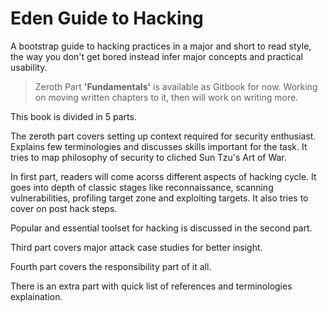 
# Eden Guide to Hacking

A bootstrap guide to hacking practices in a major and short to read style, the way you don't get bored instead infer major concepts and practical usability.

> Zeroth Part **'Fundamentals'** is available as Gitbook for now.
> Working on moving written chapters to it, then will work on writing more.

This book is divided in 5 parts.

The zeroth part covers setting up context required for security enthusiast. Explains few terminologies and discusses skills important for the task. It tries to map philosophy of security to cliched Sun Tzu's Art of War.

In first part, readers will come acorss different aspects of hacking cycle. It goes into depth of classic stages like reconnaissance, scanning vulnerabilities, profiling target zone and exploiting targets. It also tries to cover on post hack steps.

Popular and essential toolset for hacking is discussed in the second part.

Third part covers major attack case studies for better insight.

Fourth part covers the responsibility part of it all.

There is an extra part with quick list of references and terminologies explaination.

